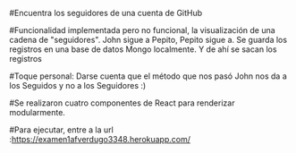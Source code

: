 #Encuentra los seguidores de una cuenta de GitHub


#Funcionalidad implementada pero no funcional, la visualización de una cadena de "seguidores". John sigue a Pepito, Pepito sigue a. Se guarda los registros en una base de datos Mongo localmente. Y de ahí se sacan los registros

#Toque personal: Darse cuenta que el método que nos pasó John nos da a los Seguidos y no a los Seguidores :)

#Se realizaron cuatro componentes de React para renderizar modularmente.

#Para ejecutar, entre a la url :https://examen1afverdugo3348.herokuapp.com/
